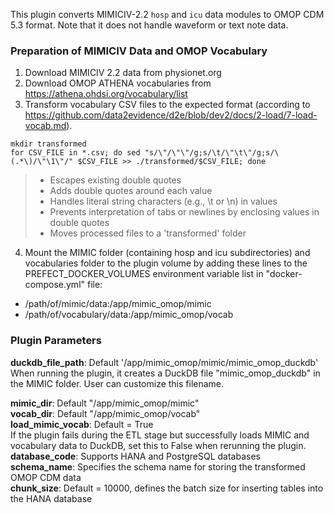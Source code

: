 This plugin converts MIMICIV-2.2 `hosp` and `icu` data modules to OMOP CDM 5.3 format. Note that it does not handle waveform or text note data.

### Preparation of MIMICIV Data and OMOP Vocabulary
1. Download MIMICIV 2.2 data from physionet.org
2. Download OMOP ATHENA vocabularies from https://athena.ohdsi.org/vocabulary/list
3. Transform vocabulary CSV files to the expected format (according to https://github.com/data2evidence/d2e/blob/dev2/docs/2-load/7-load-vocab.md).
```
mkdir transformed
for CSV_FILE in *.csv; do sed "s/\"/\"\"/g;s/\t/\"\t\"/g;s/\(.*\)/\"\1\"/" $CSV_FILE >> ./transformed/$CSV_FILE; done
```

> - Escapes existing double quotes
> - Adds double quotes around each value
> - Handles literal string characters (e.g., \t or \n) in values
> - Prevents interpretation of tabs or newlines by enclosing values in double quotes
> - Moves processed files to a 'transformed' folder

4. Mount the MIMIC folder (containing hosp and icu subdirectories) and vocabularies folder to the plugin volume by adding these lines to the PREFECT_DOCKER_VOLUMES environment variable list in "docker-compose.yml" file:
- /path/of/mimic/data:/app/mimic_omop/mimic
- /path/of/vocabulary/data:/app/mimic_omop/vocab

### Plugin Parameters
**duckdb_file_path**: Default '/app/mimic_omop/mimic/mimic_omop_duckdb'  
When running the plugin, it creates a DuckDB file "mimic_omop_duckdb" in the MIMIC folder. User can customize this filename.

**mimic_dir**: Default "/app/mimic_omop/mimic"  
**vocab_dir**: Default "/app/mimic_omop/vocab"  
**load_mimic_vocab**: Default = True  
If the plugin fails during the ETL stage but successfully loads MIMIC and vocabulary data to DuckDB, set this to False when rerunning the plugin.
**database_code**: Supports HANA and PostgreSQL databases  
**schema_name**: Specifies the schema name for storing the transformed OMOP CDM data  
**chunk_size**: Default = 10000, defines the batch size for inserting tables into the HANA database